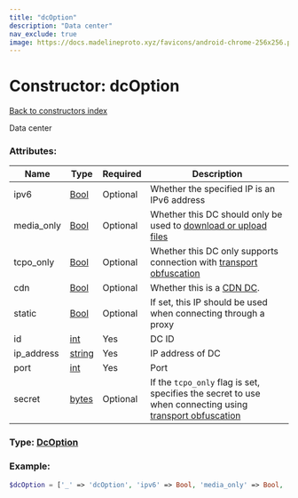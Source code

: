 ```yaml
---
title: "dcOption"
description: "Data center"
nav_exclude: true
image: https://docs.madelineproto.xyz/favicons/android-chrome-256x256.png
---
```

# Constructor: dcOption  
[Back to constructors index](/API_docs/constructors/index.html)



Data center

### Attributes:

| Name     |    Type       | Required | Description |
|----------|---------------|----------|-------------|
|ipv6|[Bool](/API_docs/types/Bool.html) | Optional|Whether the specified IP is an IPv6 address|
|media\_only|[Bool](/API_docs/types/Bool.html) | Optional|Whether this DC should only be used to [download or upload files](https://core.telegram.org/api/files)|
|tcpo\_only|[Bool](/API_docs/types/Bool.html) | Optional|Whether this DC only supports connection with [transport obfuscation](https://core.telegram.org/mtproto/mtproto-transports#transport-obfuscation)|
|cdn|[Bool](/API_docs/types/Bool.html) | Optional|Whether this is a [CDN DC](https://core.telegram.org/cdn).|
|static|[Bool](/API_docs/types/Bool.html) | Optional|If set, this IP should be used when connecting through a proxy|
|id|[int](/API_docs/types/int.html) | Yes|DC ID|
|ip\_address|[string](/API_docs/types/string.html) | Yes|IP address of DC|
|port|[int](/API_docs/types/int.html) | Yes|Port|
|secret|[bytes](/API_docs/types/bytes.html) | Optional|If the `tcpo_only` flag is set, specifies the secret to use when connecting using [transport obfuscation](https://core.telegram.org/mtproto/mtproto-transports#transport-obfuscation)|



### Type: [DcOption](/API_docs/types/DcOption.html)


### Example:

```php
$dcOption = ['_' => 'dcOption', 'ipv6' => Bool, 'media_only' => Bool, 'tcpo_only' => Bool, 'cdn' => Bool, 'static' => Bool, 'id' => int, 'ip_address' => 'string', 'port' => int, 'secret' => 'bytes'];
```  
